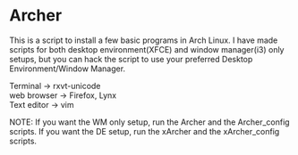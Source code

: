 # Archer
This is a script to install a few basic programs in Arch Linux. I have made scripts for both desktop environment(XFCE) and window manager(i3) only setups, but you can hack the script to use your preferred Desktop Environment/Window Manager. 

Terminal -> rxvt-unicode<br>
web browser -> Firefox, Lynx<br>
Text editor -> vim<br>

NOTE: If you want the WM only setup, run the Archer and the Archer_config scripts. If you want the DE setup, run the xArcher and the xArcher_config scripts.
